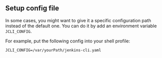 ## Setup config file

In some cases, you might want to give it a specific configuration path 
instead of the default one. You can do it by add an environment variable `JCLI_CONFIG`.

For example, put the following config into your shell profile:

```shell script
JCLI_CONFIG=/var/yourPath/jenkins-cli.yaml
```
